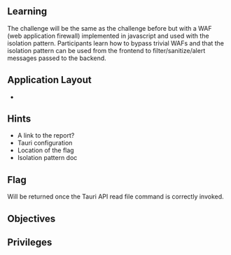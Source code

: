 ## Learning

The challenge will be the same as the challenge before but with a
WAF (web application firewall) implemented in javascript and used with
the isolation pattern.
Participants learn how to bypass trivial WAFs and that the isolation
pattern can be used from the frontend to filter/sanitize/alert messages
passed to the backend.

## Application Layout

- 

## Hints

- A link to the report?
- Tauri configuration
- Location of the flag
- Isolation pattern doc

## Flag

Will be returned once the Tauri API read file command is correctly invoked.

## Objectives

## Privileges
